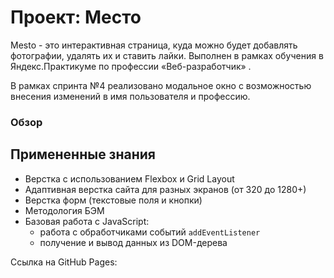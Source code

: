 # Проект: Место
Mesto - это интерактивная страница, куда можно будет добавлять фотографии, удалять их и ставить лайки.
Выполнен в рамках обучения в Яндекс.Практикуме по профессии «Веб-разработчик» .

В рамках спринта №4 реализовано модальное окно с возможностью внесения изменений в имя пользователя и профессию.
### Обзор

## Примененные знания
* Верстка с использованием Flexbox и Grid Layout
* Адаптивная верстка сайта для разных экранов (от 320 до 1280+)
* Верстка форм (текстовые поля и кнопки)
* Методология БЭМ
* Базовая работа с JavaScript:
  - работа с обработчиками событий `addEventListener`
  - получение и вывод данных из DOM-дерева

Ссылка на GitHub Pages: 

